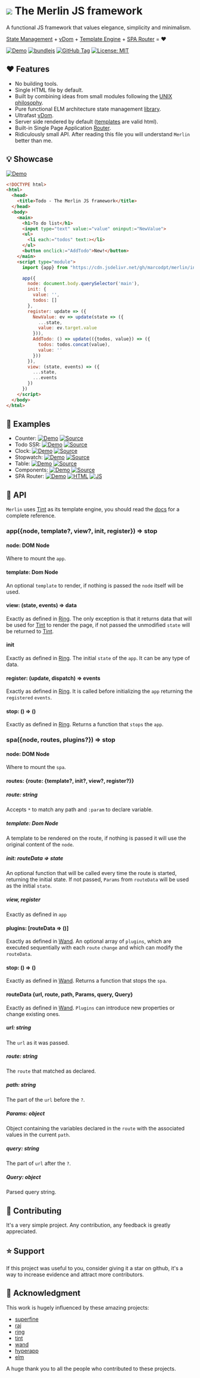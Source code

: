 # ![](favicon.ico) The Merlin JS framework

A functional JS framework that values elegance, simplicity and minimalism. 

[State Management](https://github.com/marcodpt/ring) +
[vDom](https://github.com/jorgebucaran/superfine) +
[Template Engine](https://github.com/marcodpt/tint) +
[SPA Router](https://github.com/marcodpt/wand) =  ❤️


[![Demo](https://img.shields.io/badge/Demo-blue)](https://marcodpt.github.io/merlin/)
[![bundlejs](https://deno.bundlejs.com/badge?q=https%3A%2F%2Fraw.githubusercontent.com%2Fmarcodpt%2Fmerlin%2Fmain%2Findex.js&treeshake=%5B*%5D)](https://bundlejs.com/?q=https%3A%2F%2Fraw.githubusercontent.com%2Fmarcodpt%2Fmerlin%2Fmain%2Findex.js&treeshake=%5B*%5D)
[![GitHub Tag](https://img.shields.io/github/v/tag/marcodpt/merlin)](https://github.com/marcodpt/merlin/tags)
[![License: MIT](https://img.shields.io/badge/License-MIT-yellow.svg)](https://opensource.org/licenses/MIT)

## ❤️ Features
 - No building tools.
 - Single HTML file by default.
 - Built by combining ideas from small modules following the
[UNIX philosophy](https://en.wikipedia.org/wiki/Unix_philosophy).
 - Pure functional ELM architecture state management
[library](https://github.com/marcodpt/ring).
 - Ultrafast [vDom](https://github.com/jorgebucaran/superfine).
 - Server side rendered by default
([templates](https://marcodpt.github.io/tint/syntax/intro.html) are valid html).
 - Built-in Single Page Application [Router](https://github.com/marcodpt/wand).
 - Ridiculously small API. After reading this file you will understand `Merlin`
better than me.

## 💡 Showcase
[![Demo](https://img.shields.io/badge/Demo-blue)](https://marcodpt.github.io/merlin/examples/todo.html)

```html
<!DOCTYPE html>
<html>
  <head>
    <title>Todo - The Merlin JS framework</title>
  </head>
  <body>
    <main>
      <h1>To do list</h1>
      <input type="text" value:="value" oninput:="NewValue">
      <ul>
        <li each:="todos" text:></li>
      </ul>
      <button onclick:="AddTodo">New!</button>
    </main>
    <script type="module">
      import {app} from "https://cdn.jsdelivr.net/gh/marcodpt/merlin/index.min.js"

      app({
        node: document.body.querySelector('main'),
        init: {
          value: '',
          todos: []
        },
        register: update => ({
          NewValue: ev => update(state => ({
            ...state,
            value: ev.target.value
          })),
          AddTodo: () => update(({todos, value}) => ({
            todos: todos.concat(value),
            value: ''
          }))
        }),
        view: (state, events) => ({
          ...state,
          ...events
        })
      })
    </script>
  </body>
</html>
```

## 💯 Examples
 - Counter:
[![Demo](https://img.shields.io/badge/Demo-blue)](https://marcodpt.github.io/merlin/examples/counter.html)
[![Source](https://img.shields.io/badge/Source-gray)](https://github.com/marcodpt/merlin/blob/main/examples/counter.html)
 - Todo SSR:
[![Demo](https://img.shields.io/badge/Demo-blue)](https://marcodpt.github.io/merlin/examples/todo_ssr.html)
[![Source](https://img.shields.io/badge/Source-gray)](https://github.com/marcodpt/merlin/blob/main/examples/todo_ssr.html)
 - Clock:
[![Demo](https://img.shields.io/badge/Demo-blue)](https://marcodpt.github.io/merlin/examples/clock.html)
[![Source](https://img.shields.io/badge/Source-gray)](https://github.com/marcodpt/merlin/blob/main/examples/clock.html)
 - Stopwatch:
[![Demo](https://img.shields.io/badge/Demo-blue)](https://marcodpt.github.io/merlin/examples/stopwatch.html)
[![Source](https://img.shields.io/badge/Source-gray)](https://github.com/marcodpt/merlin/blob/main/examples/stopwatch.html)
 - Table:
[![Demo](https://img.shields.io/badge/Demo-blue)](https://marcodpt.github.io/merlin/examples/table.html)
[![Source](https://img.shields.io/badge/Source-gray)](https://github.com/marcodpt/merlin/blob/main/examples/table.html)
 - Components:
[![Demo](https://img.shields.io/badge/Demo-blue)](https://marcodpt.github.io/merlin/examples/components.html)
[![Source](https://img.shields.io/badge/Source-gray)](https://github.com/marcodpt/merlin/blob/main/examples/components.html)
 - SPA Router:
[![Demo](https://img.shields.io/badge/Demo-blue)](https://marcodpt.github.io/merlin/examples/spa.html)
[![HTML](https://img.shields.io/badge/HTML-red)](https://github.com/marcodpt/merlin/blob/main/examples/spa.html)
[![JS](https://img.shields.io/badge/JS-gray)](https://github.com/marcodpt/merlin/blob/main/examples/spa.js)

## 📖 API
`Merlin` uses [Tint](https://github.com/marcodpt/tint) as its template engine,
you should read the [docs](https://marcodpt.github.io/tint/syntax/intro.html)
for a complete reference.

### app({node, template?, view?, init, register}) => stop

#### node: DOM Node 
Where to mount the `app`.

#### template: Dom Node
An optional `template` to render, if nothing is passed the `node` itself will
be used.

#### view: (state, events) => data
Exactly as defined in [Ring](https://github.com/marcodpt/ring#-api).
The only exception is that it returns data that will be used for
[Tint](https://github.com/marcodpt/tint) to render the page,
if not passed the unmodified `state` will be returned to
[Tint](https://github.com/marcodpt/tint).

#### init
Exactly as defined in [Ring](https://github.com/marcodpt/ring#-api).
The initial `state` of the `app`. It can be any type of data.

#### register: (update, dispatch) => events
Exactly as defined in [Ring](https://github.com/marcodpt/ring#-api).
It is called before initializing the `app` returning the `registered`
`events`.

#### stop: () => ()
Exactly as defined in [Ring](https://github.com/marcodpt/ring#-api).
Returns a function that `stops` the `app`.

### spa({node, routes, plugins?}) => stop

#### node: DOM Node
Where to mount the `spa`.

#### routes: {route: {template?, init?, view?, register?}}

##### route: string
Accepts `*` to match any path and `:param` to declare variable.

##### template: Dom Node
A template to be rendered on the route, if nothing is passed it will use the
original content of the `node`.

##### init: routeData => state
An optional function that will be called every time the route is started,
returning the initial state. If not passed, `Params` from `routeData` will be
used as the initial `state`.

##### view, register
Exactly as defined in `app`

#### plugins: [routeData => ()]
Exactly as defined in [Wand](https://github.com/marcodpt/wand#-api).
An optional array of `plugins`, which are executed sequentially with each
`route` `change` and which can modify the `routeData`.

#### stop: () => ()
Exactly as defined in [Wand](https://github.com/marcodpt/wand#-api).
Returns a function that stops the `spa`.

#### routeData {url, route, path, Params, query, Query}
Exactly as defined in [Wand](https://github.com/marcodpt/wand#-api).
`Plugins` can introduce new properties or change existing ones.

##### url: string
The `url` as it was passed.

##### route: string
The `route` that matched as declared.

##### path: string
The part of the `url` before the `?`.

##### Params: object
Object containing the variables declared in the `route` with the associated
values in the current `path`.

##### query: string
The part of `url` after the `?`.

##### Query: object
Parsed query string.

## 🤝 Contributing
It's a very simple project.
Any contribution, any feedback is greatly appreciated.

## ⭐ Support
If this project was useful to you, consider giving it a star on github, it's a
way to increase evidence and attract more contributors.

## 🙏 Acknowledgment
This work is hugely influenced by these amazing projects:
 - [superfine](https://github.com/jorgebucaran/superfine)
 - [raj](https://github.com/andrejewski/raj)
 - [ring](https://github.com/marcodpt/ring)
 - [tint](https://github.com/marcodpt/tint)
 - [wand](https://github.com/marcodpt/wand)
 - [hyperapp](https://github.com/jorgebucaran/hyperapp)
 - [elm](https://github.com/elm)

A huge thank you to all the people who contributed to these projects.
